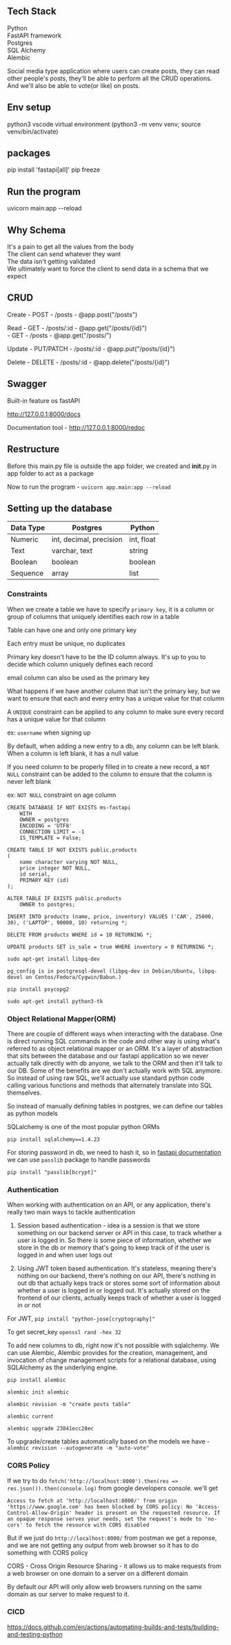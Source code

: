 ## Tech Stack

Python </br>
FastAPI framework</br>
Postgres</br>
SQL Alchemy</br>
Alembic </br>

Social media type application where users can create posts, they can read other people's posts, they'll be able to perform all the CRUD operations. And we'll also be able to vote(or like) on posts. 

## Env setup

python3
vscode
virtual environment (python3 -m venv venv; source venv/bin/activate)

## packages

pip install 'fastapi[all]'
pip freeze

## Run the program
uvicorn main:app --reload

## Why Schema
It's a pain to get all the values from the body </br>
The client can send whatever they want </br>
The data isn't getting validated </br>
We ultimately want to force the client to send data in a schema that we expect </br>

## CRUD

Create  -  POST  - /posts       -       @app.post("/posts")

Read    -  GET   - /posts/:id   -       @app.get("/posts/{id}") </br>
        -  GET   - /posts       -       @app.get("/posts/")

Update  -  PUT/PATCH   - /posts/:id   -       @app.put("/posts/{id}")

Delete  -  DELETE   - /posts/:id   -       @app.delete("/posts/{id}")

## Swagger

Built-in feature os fastAPI

http://127.0.0.1:8000/docs

Documentation tool - http://127.0.0.1:8000/redoc

## Restructure

Before this main.py file is outside the app folder, we created and __init__.py in app folder to act as a package

Now to run the program - `uvicorn app.main:app --reload`


## Setting up the database



| Data Type | Postgres | Python |
| --- | --- | --- |
| Numeric   | int, decimal, precision   | int, float |
| Text   | varchar, text   | string |
| Boolean   |  boolean  | boolean |
| Sequence   |  array  | list  |


### Constraints

When we create a table we have to specify `primary key`, it is a column or group of columns that uniquely identifies each row in a table

Table can have one and only one primary key

Each entry must be unique, no duplicates

Primary key doesn't have to be the ID column always. It's up to you to decide which column uniquely defines each record

email column can also be used as the primary key

What happens if we have another column that isn't the primary key, but we want to ensure that each and every entry has a unique value for that column

A `UNIQUE` constraint can be applied to any column to make sure every record has a unique value for that column

ex: `username` when signing up 

By default, when adding a new entry to a db, any column can be left blank. When a column is left blank, it has a null value

If you need column to be properly filled in to create a new record, a `NOT NULL` constraint can be added to the column to ensure that the column is never left blank

ex: `NOT NULL` constraint on age column 

```
CREATE DATABASE IF NOT EXISTS ms-fastapi
    WITH
    OWNER = postgres
    ENCODING = 'UTF8'
    CONNECTION LIMIT = -1
    IS_TEMPLATE = False;

CREATE TABLE IF NOT EXISTS public.products
(
    name character varying NOT NULL,
    price integer NOT NULL,
    id serial,
    PRIMARY KEY (id)
);

ALTER TABLE IF EXISTS public.products
    OWNER to postgres;

INSERT INTO products (name, price, inventory) VALUES ('CAR', 25000, 30), ('LAPTOP', 90000, 10) returning *;

DELETE FROM products WHERE id = 10 RETURNING *;

UPDATE products SET is_sale = true WHERE inventory = 0 RETURNING *;

```    

`sudo apt-get install libpq-dev `

`pg_config is in postgresql-devel (libpq-dev in Debian/Ubuntu, libpq-devel on Centos/Fedora/Cygwin/Babun.)`

`pip install psycopg2`

`sudo apt-get install python3-tk`


### Object Relational Mapper(ORM)

There are couple of different ways when interacting with the database. One is direct running SQL commands in the code and other way is using what's referred to as object relational mapper or an ORM. It's a layer of abstraction that sits between the database and our fastapi application so we never actually talk directly with db anyone, we talk to the ORM and then it'll talk to our DB. Some of the benefits are we don't actually work with SQL anymore. So instead of using raw SQL, we'll actually use standard python code calling various functions and methods that alternately translate into SQL themselves. 

So instead of manually defining tables in postgres, we can define our tables as python models

SQLalchemy is one of the most popular python ORMs

`pip install sqlalchemy==1.4.23`


For storing password in db, we need to hash it, so in [fastapi documentation](https://fastapi.tiangolo.com/tutorial/security/oauth2-jwt/#:~:text=PassLib%20is%20a%20great%20Python%20package%20to%20handle%20password%20hashes.) we can use `passlib` package to handle passwords

`pip install "passlib[bcrypt]"`

### Authentication

When working with authentication on an API, or any application, there's really two main ways to tackle authentication

1. Session based authentication - idea is a session is that we store something on our backend server or API in this case, to track whether a user is logged in. So there is some piece of information, whether we store in the db or memory that's going to keep track of if the user is logged in and when user logs out

2. Using JWT token based authentication. It's stateless, meaning there's nothing on our backend, there's nothing on our API, there's nothing in out db that actually keps track or stores some sort of information about whether a user is logged in or logged out. It's actually stored on the frontend of our clients, actually keeps track of whether a user is logged in or not


For JWT, `pip install "python-jose[cryptography]"`

To get secret_key `openssl rand -hex 32`

To add new columns to db, right now it's not possible with sqlalchemy. We can use Alembic, Alembic provides for the creation, management, and invocation of change management scripts for a relational database, using SQLAlchemy as the underlying engine.

`pip install alembic`

`alembic init alembic`

`alembic revision -m "create posts table"`

`alembic current`

`alembic upgrade 23841ecc28ec`

To upgrade/create tables automatically based on the models we have - `alembic revision --autogenerate -m "auto-vote"`

### CORS Policy

If we try to do `fetch('http://localhost:8000').then(res => res.json()).then(console.log)` from google developers console. we'll get 

```
Access to fetch at 'http://localhost:8000/' from origin 'https://www.google.com' has been blocked by CORS policy: No 'Access-Control-Allow-Origin' header is present on the requested resource. If an opaque response serves your needs, set the request's mode to 'no-cors' to fetch the resource with CORS disabled

```

But if we just do `http://localhost:8000/` from postman we get a reponse, and we are not getting any output from web browser so it has to do something with CORS policy

CORS - Cross Origin Resource Sharing - it allows us to make requests from a web browser on one domain to a server on a different domain

By default our API will only  allow web browsers running on the same domain as our server to make request to it.



### CICD

https://docs.github.com/en/actions/automating-builds-and-tests/building-and-testing-python

